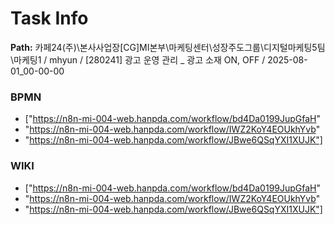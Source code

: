 # Task Info

**Path:** 카페24(주)\본사사업장\[CG]MI본부\마케팅센터\성장주도그룹\디지털마케팅5팀\마케팅1 / mhyun / [280241] 광고 운영 관리 _ 광고 소재 ON, OFF / 2025-08-01_00-00-00

### BPMN
- ["https://n8n-mi-004-web.hanpda.com/workflow/bd4Da0199JupGfaH"
- "https://n8n-mi-004-web.hanpda.com/workflow/IWZ2KoY4EOUkhYvb"
- "https://n8n-mi-004-web.hanpda.com/workflow/JBwe6QSqYXI1XUJK"]

### WIKI
- ["https://n8n-mi-004-web.hanpda.com/workflow/bd4Da0199JupGfaH"
- "https://n8n-mi-004-web.hanpda.com/workflow/IWZ2KoY4EOUkhYvb"
- "https://n8n-mi-004-web.hanpda.com/workflow/JBwe6QSqYXI1XUJK"]

